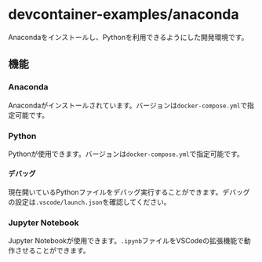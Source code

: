 # devcontainer-examples/anaconda

Anacondaをインストールし、Pythonを利用できるようにした開発環境です。

## 機能
### Anaconda
Anacondaがインストールされています。バージョンは`docker-compose.yml`で指定可能です。

### Python
Pythonが使用できます。バージョンは`docker-compose.yml`で指定可能です。

#### デバッグ
現在開いているPythonファイルをデバッグ実行することができます。デバッグの設定は`.vscode/launch.json`を確認してください。

### Jupyter Notebook
Jupyter Notebookが使用できます。`.ipynb`ファイルをVSCodeの拡張機能で動作させることができます。

